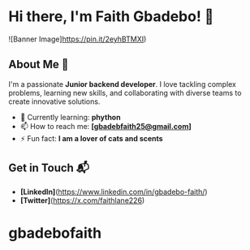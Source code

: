 # Hi there, I'm Faith Gbadebo! 👋

![Banner Image]https://pin.it/2eyhBTMXI)

## About Me 🚀

I'm a passionate **Junior backend developer**. I love tackling complex problems, learning new skills, and collaborating with diverse teams to create innovative solutions.

- 🌱 Currently learning: **phython**
- 📫 How to reach me: **[gbadebfaith25@gmail.com]**
- ⚡ Fun fact: **I am a lover of cats and scents**


## Get in Touch 📬

- **[LinkedIn]**(https://www.linkedin.com/in/gbadebo-faith/)
- **[Twitter]**(https://x.com/faithlane226)


# gbadebofaith
